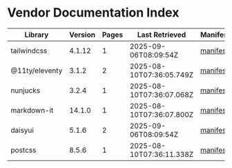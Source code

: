 # Vendor Documentation Index

| Library | Version | Pages | Last Retrieved | Manifest |
|---|---|---|---|---|
| tailwindcss | 4.1.12 | 1 | 2025-09-06T08:09:54Z | [manifest](tailwindcss/4.1.12/manifest.json) |
| @11ty/eleventy | 3.1.2 | 2 | 2025-08-10T07:36:05.749Z | [manifest](@11ty/eleventy/3.1.2/manifest.json) |
| nunjucks | 3.2.4 | 1 | 2025-08-10T07:36:07.068Z | [manifest](nunjucks/3.2.4/manifest.json) |
| markdown-it | 14.1.0 | 1 | 2025-08-10T07:36:07.800Z | [manifest](markdown-it/14.1.0/manifest.json) |
| daisyui | 5.1.6 | 2 | 2025-09-06T08:09:54Z | [manifest](daisyui/5.1.6/manifest.json) |
| postcss | 8.5.6 | 1 | 2025-08-10T07:36:11.338Z | [manifest](postcss/8.5.6/manifest.json) |
